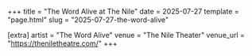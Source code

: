 +++
title = "The Word Alive at The Nile"
date = 2025-07-27
template = "page.html"
slug = "2025-07-27-the-word-alive"

[extra]
artist = "The Word Alive"
venue = "The Nile Theater"
venue_url = "https://theniletheatre.com/"
+++
